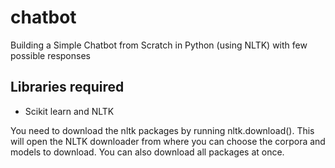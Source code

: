 # chatbot
Building a Simple Chatbot from Scratch in Python (using NLTK) with few possible responses

## Libraries required
- Scikit learn and NLTK

You need to download the nltk packages by running nltk.download().
This will open the NLTK downloader from where you can choose the corpora and models to download. 
You can also download all packages at once.
